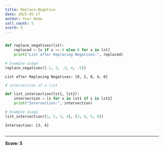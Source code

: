 ```yaml
---
title: Replace-Negative
date: 2025-05-17
author: Your Name
cell_count: 5
score: 5
---
```


```python


```


```python
def replace_negatives(lst):
    replaced = [x if x >= 0 else 0 for x in lst]
    print("List after Replacing Negatives:", replaced)

# Example usage
replace_negatives([-1, 2, -3, 4, -5])
```

    List after Replacing Negatives: [0, 2, 0, 4, 0]



```python
# intersection of a list 
```


```python
def list_intersection(lst1, lst2):
    intersection = [x for x in lst1 if x in lst2]
    print("Intersection:", intersection)

# Example usage
list_intersection([1, 2, 3, 4], [3, 4, 5, 6])
```

    Intersection: [3, 4]



```python

```


---
**Score: 5**